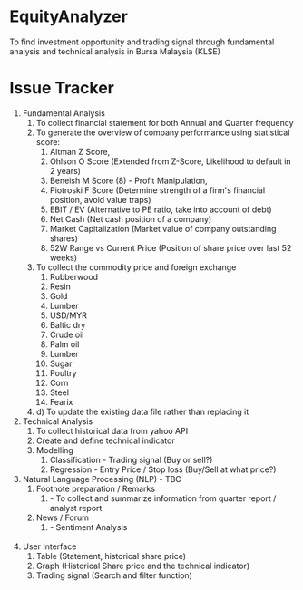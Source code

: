 # EquityAnalyzer
To find investment opportunity and trading signal through fundamental analysis and technical analysis in Bursa Malaysia (KLSE)

# Issue Tracker

<ol>
<li> Fundamental Analysis
  <ol>
  <li> To collect financial statement for both Annual and Quarter frequency
  <li> To generate the overview of company performance using statistical score: 
  
  <ol>        
    <li> Altman Z Score, 
    <li> Ohlson O Score (Extended from Z-Score, Likelihood to default in 2 years)
    <li> Beneish M Score (8) - Profit Manipulation, 
    <li> Piotroski F Score (Determine strength of a firm's financial position, avoid value traps)
    <li> EBIT / EV (Alternative to PE ratio, take into account of debt)
    <li> Net Cash (Net cash position of a company)
    <li> Market Capitalization (Market value of company outstanding shares)
    <li> 52W Range vs Current Price (Position of share price over last 52 weeks)
  </ol> 
  
  <li> To collect the commodity price and foreign exchange
  <ol>
    <li> Rubberwood
    <li> Resin
    <li> Gold
    <li> Lumber
    <li> USD/MYR
    <li> Baltic dry
    <li> Crude oil
    <li> Palm oil
    <li> Lumber
    <li> Sugar
    <li> Poultry
    <li> Corn
    <li> Steel
    <li> Fearix
  </ol>
  
  <li> d) To update the existing data file rather than replacing it
 </ol>
 
<li> Technical Analysis
  <ol>
    <li> To collect historical data from yahoo API
    <li> Create and define technical indicator
    <li> Modelling
      <ol>
        <li> Classification - Trading signal (Buy or sell?)
        <li> Regression - Entry Price / Stop loss (Buy/Sell at what price?)
      </ol>
  </ol>

<li> Natural Language Processing (NLP) - TBC
  <ol>
    <li> Footnote preparation / Remarks
    <ol> <li> - To collect and summarize information from quarter report / analyst report </ol>
    <li> News / Forum
    <ol> <li> - Sentiment Analysis </ol>
  </ol>
<br>
<li> User Interface
  <ol>
    <li> Table (Statement, historical share price)
    <li> Graph (Historical Share price and the technical indicator)
    <li> Trading signal (Search and filter function)
  </ol>
</ol>  
